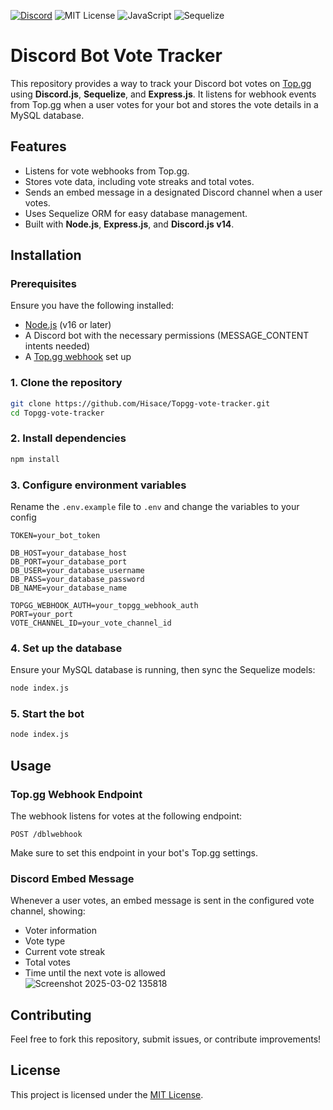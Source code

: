 [![Discord](https://img.shields.io/badge/Discord_server-7289DA?style=for-the-badge)](https://discord.gg/W7zen4gGbv)
![MIT License](https://img.shields.io/badge/MIT-green?style=for-the-badge)
![JavaScript](https://img.shields.io/badge/javascript-%23323330.svg?style=for-the-badge&logo=javascript&logoColor=%23F7DF1E)
![Sequelize](https://img.shields.io/badge/Sequelize-52B0E7?style=for-the-badge&logo=Sequelize&logoColor=white)

# Discord Bot Vote Tracker

This repository provides a way to track your Discord bot votes on [Top.gg](https://top.gg/) using **Discord.js**, **Sequelize**, and **Express.js**. It listens for webhook events from Top.gg when a user votes for your bot and stores the vote details in a MySQL database.

## Features
- Listens for vote webhooks from Top.gg.
- Stores vote data, including vote streaks and total votes.
- Sends an embed message in a designated Discord channel when a user votes.
- Uses Sequelize ORM for easy database management.
- Built with **Node.js**, **Express.js**, and **Discord.js v14**.

## Installation
### Prerequisites
Ensure you have the following installed:
- [Node.js](https://nodejs.org/) (v16 or later)
- A Discord bot with the necessary permissions (MESSAGE_CONTENT intents needed)
- A [Top.gg webhook](https://docs.top.gg/docs/Resources/webhooks/) set up

### 1. Clone the repository
```bash
git clone https://github.com/Hisace/Topgg-vote-tracker.git
cd Topgg-vote-tracker
```

### 2. Install dependencies
```bash
npm install
```

### 3. Configure environment variables
Rename the `.env.example` file to `.env` and change the variables to your config
```env
TOKEN=your_bot_token

DB_HOST=your_database_host
DB_PORT=your_database_port
DB_USER=your_database_username
DB_PASS=your_database_password
DB_NAME=your_database_name

TOPGG_WEBHOOK_AUTH=your_topgg_webhook_auth
PORT=your_port
VOTE_CHANNEL_ID=your_vote_channel_id
```

### 4. Set up the database
Ensure your MySQL database is running, then sync the Sequelize models:
```bash
node index.js
```

### 5. Start the bot
```bash
node index.js
```

## Usage
### Top.gg Webhook Endpoint
The webhook listens for votes at the following endpoint:
```
POST /dblwebhook
```
Make sure to set this endpoint in your bot's Top.gg settings.

### Discord Embed Message
Whenever a user votes, an embed message is sent in the configured vote channel, showing:
- Voter information
- Vote type
- Current vote streak
- Total votes
- Time until the next vote is allowed  
![Screenshot 2025-03-02 135818](https://github.com/user-attachments/assets/e4b1df3c-6297-4b97-8d23-bbf315ab1380)

## Contributing
Feel free to fork this repository, submit issues, or contribute improvements!

## License
This project is licensed under the [MIT License](LICENSE).

